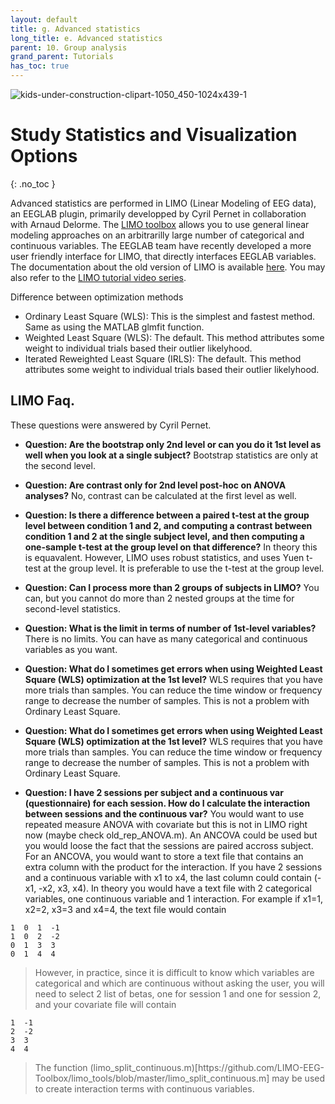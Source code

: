 ```yaml
---
layout: default
title: g. Advanced statistics
long_title: e. Advanced statistics
parent: 10. Group analysis
grand_parent: Tutorials 
has_toc: true
---
```


![kids-under-construction-clipart-1050_450-1024x439-1](https://user-images.githubusercontent.com/1872705/190218156-204dee28-4774-4fa6-831b-174d60c93ac5.png)

Study Statistics and Visualization Options
============================================
{: .no_toc }

Advanced statistics are performed in LIMO (Linear Modeling of EEG data), an EEGLAB plugin, primarily developped by Cyril Pernet in collaboration with Arnaud Delorme. 
The [LIMO toolbox](https://limo-eeg-toolbox.github.io/limo_meeg/) allows you to use general linear modeling approaches on an arbitrarilly large 
number of categorical and continuous variables. The EEGLAB team have recently developed a more user friendly interface for LIMO, that directly interfaces EEGLAB variables.
The documentation about the old version of LIMO is available [here](https://github.com/LIMO-EEG-Toolbox/limo_meeg/wiki). You may also refer to the
[LIMO tutorial video series](https://www.youtube.com/embed/videoseries?list=PLXc9qfVbMMN2Vrzte9ul3nrrG8AgB5OkU).

Difference between optimization methods 
- Ordinary Least Square (WLS): This is the simplest and fastest method. Same as using the MATLAB glmfit function.
- Weighted Least Square (WLS): The default. This method attributes some weight to individual trials based their outlier likelyhood.
- Iterated Reweighted Least Square (IRLS): The default. This method attributes some weight to individual trials based their outlier likelyhood.
 
LIMO Faq.
------
These questions were answered by Cyril Pernet.

* **Question: Are the bootstrap only 2nd level or can you do it 1st level as well when you look at a single subject?** Bootstrap statistics are only at the second level.

* **Question: Are contrast only for 2nd level post-hoc on ANOVA analyses?** No, contrast can be calculated at the first level as well.

* **Question: Is there a difference between a paired t-test at the group level between condition 1 and 2, and computing a contrast between condition 1 and 2 at the single subject level, and then computing a one-sample t-test at the group level on that difference?** In theory this is equavalent. However, LIMO uses robust statistics, and uses Yuen t-test at the group level. It is preferable to use the t-test at the group level. 

* **Question: Can I process more than 2 groups of subjects in LIMO?** You can, but you cannot do more than 2 nested groups at the time for second-level statistics.

* **Question: What is the limit in terms of number of 1st-level variables?** There is no limits. You can have as many categorical and continuous variables as you want. 

* **Question: What do I sometimes get errors when using Weighted Least Square (WLS) optimization at the 1st level?** WLS requires that you have more trials than samples. You can reduce the time window or frequency range to decrease the number of samples. This is not a problem with Ordinary Least Square.

* **Question: What do I sometimes get errors when using Weighted Least Square (WLS) optimization at the 1st level?** WLS requires that you have more trials than samples. You can reduce the time window or frequency range to decrease the number of samples. This is not a problem with Ordinary Least Square.

* **Question: I have 2 sessions per subject and a continuous var (questionnaire) for each session. How do I calculate the interaction between sessions and the continuous var?** You would want to use repeated measure ANOVA with covariate but this is not in LIMO right now (maybe check old_rep_ANOVA.m). An ANCOVA could be used but you would loose the fact that the sessions are paired accross subject. For an ANCOVA, you would want to store a text file that contains an extra column with the product for the interaction. If you have 2 sessions and a continuous variable with x1 to x4, the last column could contain (-x1, -x2, x3, x4). In theory you would have a text file with 2 categorical variables, one continuous variable and 1 interaction. For example if x1=1, x2=2, x3=3 and x4=4, the text file would contain
```
1  0  1  -1
1  0  2  -2
0  1  3  3
0  1  4  4
```
<blockquote>
However, in practice, since it is difficult to know which variables are categorical and which are continuous without asking the user, you will need to select 2 list of betas, one for session 1 and one for session 2, and your covariate file will contain
</blockquote>

```
1  -1
2  -2
3  3
4  4
```

<blockquote>
The function (limo_split_continuous.m)[https://github.com/LIMO-EEG-Toolbox/limo_tools/blob/master/limo_split_continuous.m] may be used to create interaction terms with continuous variables.
</blockquote>


